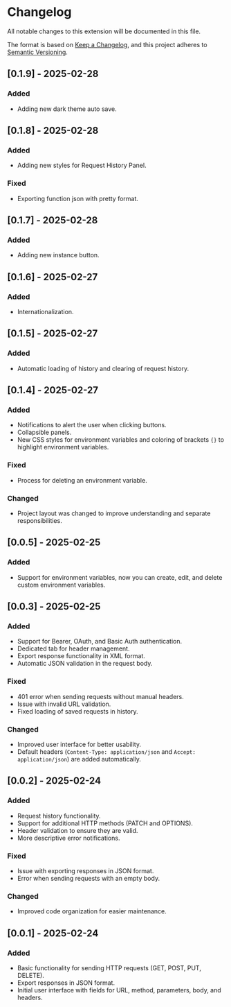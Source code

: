 # Changelog

All notable changes to this extension will be documented in this file.

The format is based on [Keep a Changelog](https://keepachangelog.com/en/1.0.0/),
and this project adheres to [Semantic Versioning](https://semver.org/).

## [0.1.9] - 2025-02-28
### Added
- Adding new dark theme auto save.

## [0.1.8] - 2025-02-28
### Added
- Adding new styles for Request History Panel.

### Fixed
- Exporting function json with pretty format.

## [0.1.7] - 2025-02-28
### Added
- Adding new instance button.

## [0.1.6] - 2025-02-27
### Added
- Internationalization.

## [0.1.5] - 2025-02-27
### Added
- Automatic loading of history and clearing of request history.

## [0.1.4] - 2025-02-27
### Added
- Notifications to alert the user when clicking buttons.
- Collapsible panels.
- New CSS styles for environment variables and coloring of brackets `{}` to highlight environment variables.

### Fixed
- Process for deleting an environment variable.

### Changed
- Project layout was changed to improve understanding and separate responsibilities.

## [0.0.5] - 2025-02-25
### Added
- Support for environment variables, now you can create, edit, and delete custom environment variables.

## [0.0.3] - 2025-02-25
### Added
- Support for Bearer, OAuth, and Basic Auth authentication.
- Dedicated tab for header management.
- Export response functionality in XML format.
- Automatic JSON validation in the request body.

### Fixed
- 401 error when sending requests without manual headers.
- Issue with invalid URL validation.
- Fixed loading of saved requests in history.

### Changed
- Improved user interface for better usability.
- Default headers (`Content-Type: application/json` and `Accept: application/json`) are added automatically.

## [0.0.2] - 2025-02-24
### Added
- Request history functionality.
- Support for additional HTTP methods (PATCH and OPTIONS).
- Header validation to ensure they are valid.
- More descriptive error notifications.

### Fixed
- Issue with exporting responses in JSON format.
- Error when sending requests with an empty body.

### Changed
- Improved code organization for easier maintenance.

## [0.0.1] - 2025-02-24
### Added
- Basic functionality for sending HTTP requests (GET, POST, PUT, DELETE).
- Export responses in JSON format.
- Initial user interface with fields for URL, method, parameters, body, and headers.